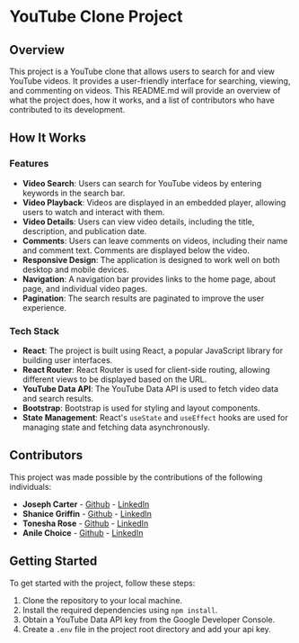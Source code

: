 # YouTube Clone Project

## Overview

This project is a YouTube clone that allows users to search for and view YouTube videos. It provides a user-friendly interface for searching, viewing, and commenting on videos. This README.md will provide an overview of what the project does, how it works, and a list of contributors who have contributed to its development.

## How It Works

### Features

- **Video Search**: Users can search for YouTube videos by entering keywords in the search bar.
- **Video Playback**: Videos are displayed in an embedded player, allowing users to watch and interact with them.
- **Video Details**: Users can view video details, including the title, description, and publication date.
- **Comments**: Users can leave comments on videos, including their name and comment text. Comments are displayed below the video.
- **Responsive Design**: The application is designed to work well on both desktop and mobile devices.
- **Navigation**: A navigation bar provides links to the home page, about page, and individual video pages.
- **Pagination**: The search results are paginated to improve the user experience.

### Tech Stack

- **React**: The project is built using React, a popular JavaScript library for building user interfaces.
- **React Router**: React Router is used for client-side routing, allowing different views to be displayed based on the URL.
- **YouTube Data API**: The YouTube Data API is used to fetch video data and search results.
- **Bootstrap**: Bootstrap is used for styling and layout components.
- **State Management**: React's `useState` and `useEffect` hooks are used for managing state and fetching data asynchronously.

## Contributors

This project was made possible by the contributions of the following individuals:

- **Joseph Carter** - [Github](https://github.com/Joseph-Carter) - [LinkedIn](https://www.linkedin.com/in/josephaecarter/)
- **Shanice Griffin** - [Github](https://github.com/shanicegrif) - [LinkedIn](https://www.linkedin.com/in/shanicegriffin/)
- **Tonesha Rose** - [Github](https://github.com/tonesharose31) - [LinkedIn](https://www.linkedin.com/in/tonesha-rose-53321a273/)
- **Anile Choice** - [Github](https://github.com/anilechoice) - [LinkedIn](https://www.linkedin.com/in/anile-choice/)

## Getting Started

To get started with the project, follow these steps:

1. Clone the repository to your local machine.
2. Install the required dependencies using `npm install`.
3. Obtain a YouTube Data API key from the Google Developer Console.
4. Create a `.env` file in the project root directory and add your api key.